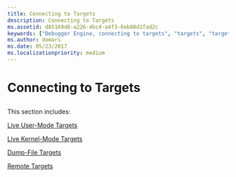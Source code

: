```yaml
---
title: Connecting to Targets
description: Connecting to Targets
ms.assetid: d85169d8-a226-4bc4-a4f3-6eb88d1fad2c
keywords: ["Debugger Engine, connecting to targets", "targets", "targets, connecting to"]
ms.author: domars
ms.date: 05/23/2017
ms.localizationpriority: medium
---
```


# Connecting to Targets


## <span id="ddk_connecting_to_targets_dbx"></span><span id="DDK_CONNECTING_TO_TARGETS_DBX"></span>


This section includes:

[Live User-Mode Targets](live-user-mode-targets.md)

[Live Kernel-Mode Targets](live-kernel-mode-targets.md)

[Dump-File Targets](dump-file-targets.md)

[Remote Targets](remote-targets.md)

 

 





